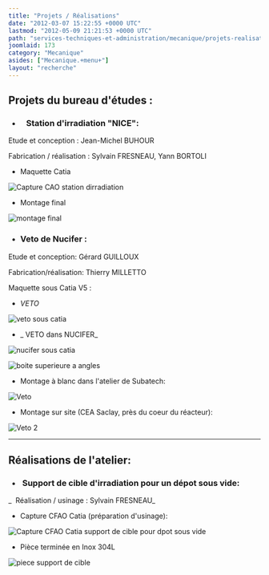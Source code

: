 ```yaml
---
title: "Projets / Réalisations"
date: "2012-03-07 15:22:55 +0000 UTC"
lastmod: "2012-05-09 21:21:53 +0000 UTC"
path: "services-techniques-et-administration/mecanique/projets-realisations.md"
joomlaid: 173
category: "Mecanique"
asides: ["Mecanique.+menu+"]
layout: "recherche"
---
```

Projets du bureau d'études :
----------------------------

*   ###    Station d'irradiation "NICE":
    

Etude et conception : Jean-Michel BUHOUR

Fabrication / réalisation : Sylvain FRESNEAU, Yann BORTOLI

*   Maquette Catia

![Capture CAO station dirradiation](images/Services/Mecanique/Photos%!m(MISSING)anip/Capture%!C(MISSING)AO%!s(MISSING)tation%!d(MISSING)irradiation.jpg)

*   Montage final

![montage final](images/Services/Mecanique/Photos%!m(MISSING)anip/montage%!f(MISSING)inal.jpg)

*   ### Veto de Nucifer :
    

Etude et conception: Gérard GUILLOUX

Fabrication/réalisation: Thierry MILLETTO  

Maquette sous Catia V5 :

*   _VETO_

![veto sous catia](images/Services/Mecanique/Veto%!N(MISSING)ucifer/veto%!s(MISSING)ous%!c(MISSING)atia.jpg)

*   _ VETO dans NUCIFER_

![nucifer sous catia](images/Services/Mecanique/Veto%!N(MISSING)ucifer/nucifer%!s(MISSING)ous%!c(MISSING)atia.jpg)

![boite superieure a angles](images/Services/Mecanique/Veto%!N(MISSING)ucifer/boite%!s(MISSING)uperieure%!a(MISSING)%!a(MISSING)ngles.jpg)

*   Montage à blanc dans l'atelier de Subatech:

![Veto](images/Services/Mecanique/Veto%!N(MISSING)ucifer/Veto.jpg)

*   Montage sur site (CEA Saclay, près du coeur du réacteur):

![Veto 2](images/Services/Mecanique/Veto%!N(MISSING)ucifer/Veto%!j(MISSING)pg)

* * *

Réalisations de l'atelier:
--------------------------

*   ###  Support de cible d'irradiation pour un dépot sous vide:
    

_  Réalisation / usinage : Sylvain FRESNEAU_  

*   Capture CFAO Catia (préparation d'usinage):

![Capture CFAO Catia support de cible pour dpot sous vide](images/Services/Mecanique/Photos%!m(MISSING)anip/Capture%!C(MISSING)FAO%!C(MISSING)atia%!s(MISSING)upport%!d(MISSING)e%!c(MISSING)ible%!p(MISSING)our%!d(MISSING)pot%!s(MISSING)ous%!v(MISSING)ide.jpg)

*   Pièce terminée en Inox 304L

![piece support de cible](images/Services/Mecanique/Photos%!m(MISSING)anip/piece%!s(MISSING)upport%!d(MISSING)e%!c(MISSING)ible.jpg)

